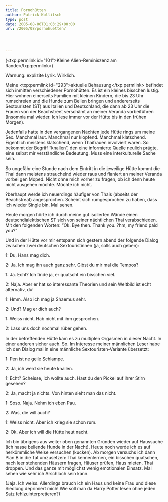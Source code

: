 ```yaml
---
title: Pornohütten
author: Patrick Kollitsch
type: post
date: 2005-08-06T01:03:29+00:00
url: /2005/08/pornohuetten/




---
```

(<txp:permlink id="101">Kleine Alien-Reminiszenz am Rande</txp:permlink>)

Warnung: explizite Lyrik. Wirklich.

Meine <txp:permlink id="293">aktuelle Behausung</txp:permlink> befindet sich inmitten verschiedener Pornohütten. Es ist ein kleines bisschen lustig. Hier wohnen einerseits Familien mit kleinen Kindern, die bis 23 Uhr rumschreien und die Hunde zum Bellen bringen und andererseits Sextouristen (ST) aus Italien und Deutschland, die dann ab 23 Uhr die Frauen von der Beachstreet verschämt an meiner Veranda vorbeiführen (Insomnia mal wieder. Ich lese immer vor der Hütte bis in den frühen Morgen).

Jedenfalls hatte in den vergangenen Nächten jede Hütte rings um meine Sex. Manchmal laut. Manchmal nur klopfend. Manchmal klatschend. Eigentlich meistens klatschend, wenn Thaifrauen involviert waren. So bekommt der Begriff &#8220;knallen&#8221;, den eine informierte Quelle neulich prägte, eine selbst mir verständliche Bedeutung. Muss eine interkulturelle Sache sein.

So ungefähr eine Stunde nach dem Eintritt in die jeweilige Hütte kommt die Thai dann meistens strauchelnd wieder raus und flaniert an meiner Veranda vorbei gen Moped. Nicht ohne mich vorher zu fragen, ob ich denn heute nicht ausgehen möchte. Möchte ich nicht. 

?berhaupt werde ich neuerdings häufiger von Thais (abseits der Beachstreat) angesprochen. Scheint sich rumgesprochen zu haben, dass ich wieder Single bin. Mal sehen.

Heute morgen hörte ich durch meine gut isolierten Wände einen deutschdialektischen ST sich von seiner nächtlichen Thai verabschieden. Mit den folgenden Worten: &#8220;Ok. Bye then. Thank you. ?hm, my friend paid you?&#8221;

Und in der Hütte vor mir entspann sich gestern abend der folgende Dialog zwischen zwei deutschen Sextouristinnen (ja, solls auch geben): 

1: Du, Hans mag dich.
  
2: Ja. Ich mag ihn auch ganz sehr. Gibst du mir mal die Tempos?
  
1: Ja. Echt? Ich finde ja, er quatscht ein bisschen viel.
  
2: Naja. Aber er hat so interessante Theorien und sein Weltbild ist echt alternativ, du!
  
1: Hmm. Also ich mag ja Shaemus sehr.
  
2: Und? Mag er dich auch?
  
1: Weiss nicht. Hab nicht mit ihm gesprochen.
  
2: Lass uns doch nochmal rüber gehen.

In der betreffenden Hütte kam es zu multiplen Orgasmen in dieser Nacht. In einer anderen sicher auch. So. Im Interesse meiner männlichen Leser habe ich den Dialog mal in eine männliche Sextouristen-Variante übersetzt:

1: Pen ist ne geile Schlampe.
  
2: Ja, ich werd sie heute knallen.
  
1: Echt? Scheisse, ich wollte auch. Hast du den Pickel auf ihrer Stirn gesehen?
  
2: Ja, macht ja nichts. Von hinten sieht man das nicht.
  
1: Soso. Naja. Nehm ich eben Pau.
  
2: Was, die will auch?
  
1: Weiss nicht. Aber ich krieg sie schon rum.
  
2: Ok. Aber ich will die Hütte heut nacht.

Ich bin übrigens aus weiter oben genannten Gründen wieder auf Haussuche (ich hasse bellende Hunde in der Nacht). Heute noch werde ich es auf herkömmliche Weise versuchen (kucken). Ab morgen versuchs ich dann Plan B in die Tat umzusetzen: Thai kennenlernen, ein bisschen quatschen, nach leer stehenden Häusern fragen, Häuser prüfen, Haus mieten, Thai droppen. Und das ganze mit möglichst wenig emotionalen Einsatz. Mal sehen wie sehr ich Arschloch sein kann.

(Jaja. Ich weiss. Allerdings brauch ich ein Haus und keine Frau und diese Siedlung deprimiert mich! Wie soll man da Harry Potter lesen ohne jeden Satz fehlzuinterpretieren?)